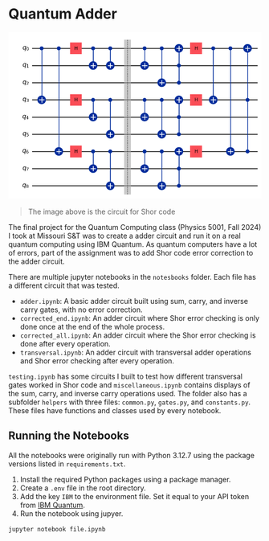 
# Quantum Adder

<p align="center">
  <img src=".github/shor.png" width="750" alt="Shor code circuit"/>
</p>

> The image above is the circuit for Shor code

The final project for the Quantum Computing class (Physics 5001, Fall 2024) I took at Missouri S&T was to create a adder circuit and run it on a real quantum computing using IBM Quantum. As quantum computers have a lot of errors, part of the assignment was to add Shor code error correction to the adder circuit.

There are multiple jupyter notebooks in the `notesbooks` folder. Each file has a different circuit that was tested.

- `adder.ipynb`: A basic adder circuit built using sum, carry, and inverse carry gates, with no error correction.
- `corrected_end.ipynb`: An adder circuit where Shor error checking is only done once at the end of the whole process.
- `corrected_all.ipynb`: An adder circuit where the Shor error checking is done after every operation.
- `transversal.ipynb`: An adder circuit with transversal adder operations and Shor error checking after every operation.

`testing.ipynb` has some circuits I built to test how different transversal gates worked in Shor code and `miscellaneous.ipynb` contains displays of the sum, carry, and inverse carry operations used. The folder also has a subfolder `helpers` with three files: `common.py`, `gates.py`, and `constants.py`. These files have functions and classes used by every notebook.

## Running the Notebooks

All the notebooks were originally run with Python 3.12.7 using the package versions listed in `requirements.txt`.

1. Install the required Python packages using a package manager.
2. Create a `.env` file in the root directory.
3. Add the key `IBM` to the environment file. Set it equal to your API token from [IBM Quantum](https://www.ibm.com/quantum).
4. Run the notebook using jupyer.

```bash
jupyter notebook file.ipynb
```
